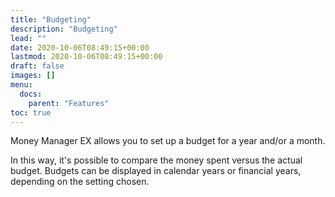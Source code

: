 ```yaml
---
title: "Budgeting"
description: "Budgeting"
lead: ""
date: 2020-10-06T08:49:15+00:00
lastmod: 2020-10-06T08:49:15+00:00
draft: false
images: []
menu:
  docs:
    parent: "Features"
toc: true
---
```

Money Manager EX allows you to set up a budget for a year and/or a month.

In this way, it's possible to compare the money spent versus the actual budget. Budgets can be displayed in calendar years or financial years, depending on the setting chosen.